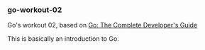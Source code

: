 ### go-workout-02 ###
Go's workout 02, based on [Go: The Complete Developer's Guide](https://www.udemy.com/course/go-the-complete-developers-guide)

This is basically an introduction to Go.